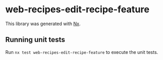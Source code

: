 # web-recipes-edit-recipe-feature

This library was generated with [Nx](https://nx.dev).

## Running unit tests

Run `nx test web-recipes-edit-recipe-feature` to execute the unit tests.
